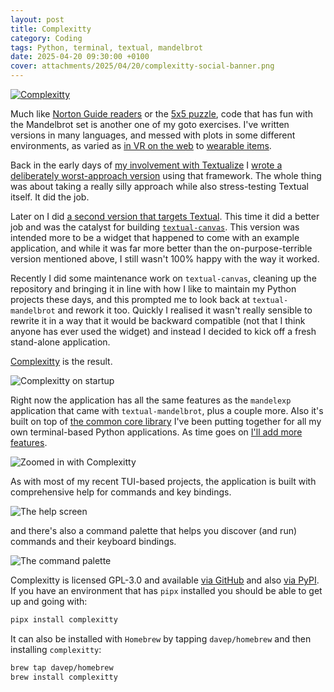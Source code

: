 ```yaml
---
layout: post
title: Complexitty
category: Coding
tags: Python, terminal, textual, mandelbrot
date: 2025-04-20 09:30:00 +0100
cover: attachments/2025/04/20/complexitty-social-banner.png
---
```


[![Complexitty](/attachments/2025/04/20/complexitty-social-banner.png)](https://complexitty.davep.dev/)

Much like [Norton Guide readers](https://www.davep.org/norton-guides/) or
the [5x5
puzzle](https://github.com/davep?tab=repositories&q=5x5&type=&language=&sort=),
code that has fun with the Mandelbrot set is another one of my goto
exercises. I've written versions in many languages, and messed with plots in
some different environments, as varied as [in VR on the
web](https://www.youtube.com/watch?v=18ytRZrHL34) to [wearable
items](https://www.redbubble.com/i/t-shirt/Self-Documenting-Mandelbrot-by-davepearson/1341910.0S66D).

Back in the early days of [my involvement with
Textualize](https://blog.davep.org/2024/03/28/goodbye-textualize.html) I
[wrote a deliberately worst-approach
version](https://github.com/davep/trMandelbrot) using that framework. The
whole thing was about taking a really silly approach while also
stress-testing Textual itself. It did the job.

Later on I did [a second version that targets
Textual](https://github.com/davep/textual-mandelbrot). This time it did a
better job and was the catalyst for building
[`textual-canvas`](https://textual-canvas.davep.dev/). This version was
intended more to be a widget that happened to come with an example
application, and while it was far more better than the on-purpose-terrible
version mentioned above, I still wasn't 100% happy with the way it worked.

Recently I did some maintenance work on `textual-canvas`, cleaning up the
repository and bringing it in line with how I like to maintain my Python
projects these days, and this prompted me to look back at
`textual-mandelbrot` and rework it too. Quickly I realised it wasn't really
sensible to rewrite it in a way that it would be backward compatible (not
that I think anyone has ever used the widget) and instead I decided to kick
off a fresh stand-alone application.

[Complexitty](https://complexitty.davep.dev/) is the result.

![Complexitty on startup](/attachments/2025/04/20/complexitty.png)

Right now the application has all the same features as the `mandelexp`
application that came with `textual-mandelbrot`, plus a couple more. Also
it's built on top of [the common core
library](https://github.com/davep/textual-enhanced) I've been putting
together for all my own terminal-based Python applications. As time goes on
[I'll add more
features](https://github.com/davep/complexitty/issues?q=is%3Aissue%20label%3ATODO%20label%3AEnhancement).

![Zoomed in with Complexitty](/attachments/2025/04/20/complexitty-red.png)

As with most of my recent TUI-based projects, the application is built with
comprehensive help for commands and key bindings.

![The help screen](/attachments/2025/04/20/complexitty-help.png)

and there's also a command palette that helps you discover (and run)
commands and their keyboard bindings.

![The command palette](/attachments/2025/04/20/complexitty-commands.png)

Complexitty is licensed GPL-3.0 and available [via
GitHub](https://github.com/davep/complexitty) and also [via
PyPI](https://pypi.org/project/complexitty/). If you have an environment that has
`pipx` installed you should be able to get up and going with:

```sh
pipx install complexitty
```

It can also be installed with
`Homebrew` by tapping `davep/homebrew` and then installing `complexitty`:

```sh
brew tap davep/homebrew
brew install complexitty
```

[//]: # (2025-04-20-complexitty.md ends here)
